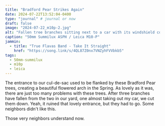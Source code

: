 ```yaml
---
title: "Bradford Pear Strikes Again"
date: 2024-07-22T13:52:04-0400
type: "journal" # journal or now
draft: false
image: "2024-07-22_m10p-2.jpg"
alt: "Fallen tree branches sitting next to a car with its windshield covered by a tarp, held in place by small logs of wood"
caption: "50mm Summilux ASPH / Leica M10-P"
jammin:
  - title: "True Flavas Band - Take It Straight"
    href: "https://song.link/s/4QL87Z0nx7VNZyhFVVbkb5"
tags:
  - 50mm-summilux
  - m10p
  - leica
---
```


The entrance to our cul-de-sac used to be flanked by these Bradford Pear trees, creating a beautiful flowered arch in the Spring. As lovely as it was, there are just too many problems with these trees. After three branches have fallen from the two in our yard, one almost taking out my car, we cut them down. Yeah, it ruined that lovely entrance, but they had to go. Some neighbors didn't like this.

Those very neighbors understand now.
